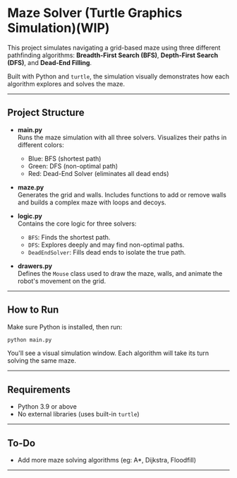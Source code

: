 
# Maze Solver (Turtle Graphics Simulation)(WIP)

This project simulates navigating a grid-based maze using three different pathfinding algorithms: **Breadth-First Search (BFS)**, **Depth-First Search (DFS)**, and **Dead-End Filling**.

Built with Python and `turtle`, the simulation visually demonstrates how each algorithm explores and solves the maze.

---

## Project Structure

- **main.py**  
  Runs the maze simulation with all three solvers. Visualizes their paths in different colors:  
  - Blue: BFS (shortest path)  
  - Green: DFS (non-optimal path)  
  - Red: Dead-End Solver (eliminates all dead ends)

- **maze.py**  
  Generates the grid and walls. Includes functions to add or remove walls and builds a complex maze with loops and decoys.

- **logic.py**  
  Contains the core logic for three solvers:
  - `BFS`: Finds the shortest path.
  - `DFS`: Explores deeply and may find non-optimal paths.
  - `DeadEndSolver`: Fills dead ends to isolate the true path.

- **drawers.py**  
  Defines the `Mouse` class used to draw the maze, walls, and animate the robot's movement on the grid.

---

## How to Run

Make sure Python is installed, then run:

```bash
python main.py
```

You'll see a visual simulation window. Each algorithm will take its turn solving the same maze.

---

## Requirements

- Python 3.9 or above
- No external libraries (uses built-in `turtle`)

---

## To-Do

- Add more maze solving algorithms (eg: A*, Dijkstra, Floodfill)

---

